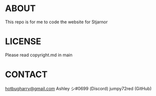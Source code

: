 # ABOUT
This repo is for me to code the website for Stjarnor

# LICENSE
Please read copyright.md in main

# CONTACT
hotbugharry@gmail.com
Ashley シ#0699 (Discord)
jumpy72red (GitHub)
